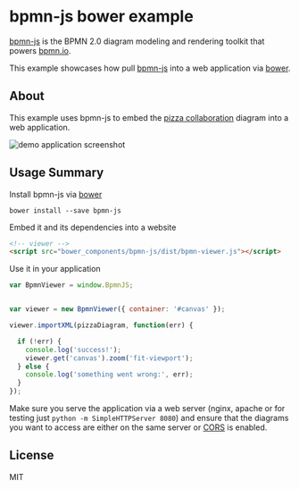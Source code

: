 # bpmn-js bower example

[bpmn-js](https://github.com/bpmn-io/bpmn-js) is the BPMN 2.0 diagram modeling and rendering toolkit that powers [bpmn.io](http://bpmn.io).

This example showcases how pull [bpmn-js](https://github.com/bpmn-io/bpmn-js) into a web application via [bower](http://bower.io).


## About

This example uses bpmn-js to embed the [pizza collaboration](http://demo.bpmn.io/s/pizza-collaboration) diagram into a web application.

![demo application screenshot](https://raw.githubusercontent.com/bpmn-io/bpmn-js-examples/master/simple-bower/docs/screenshot.png "Screenshot of the example application")


## Usage Summary

Install bpmn-js via [bower](http://bower.io)

```
bower install --save bpmn-js
```

Embed it and its dependencies into a website

```html
<!-- viewer -->
<script src="bower_components/bpmn-js/dist/bpmn-viewer.js"></script>
```

Use it in your application

```javascript
var BpmnViewer = window.BpmnJS;


var viewer = new BpmnViewer({ container: '#canvas' });

viewer.importXML(pizzaDiagram, function(err) {

  if (!err) {
    console.log('success!');
    viewer.get('canvas').zoom('fit-viewport');
  } else {
    console.log('something went wrong:', err);
  }
});
```

Make sure you serve the application via a web server (nginx, apache or for testing just `python -m SimpleHTTPServer 8080`) and ensure that the diagrams you want to access are either on the same server or [CORS](https://en.wikipedia.org/wiki/Cross-Origin_Resource_Sharing) is enabled.

## License

MIT
